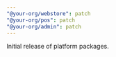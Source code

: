 ```yaml
---
"@your-org/webstore": patch
"@your-org/pos": patch
"@your-org/admin": patch
---
```


Initial release of platform packages.